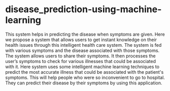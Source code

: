 # disease_prediction-using-machine-learning

This system helps in predicting the disease when symptoms are given. Here we propose a system that allows users to get instant knowledge on their health issues through this intelligent health care system. The system is fed with various symptoms and the disease associated with those symptoms. The system allows users to share their symptoms. It then processes the user’s symptoms to check for various illnesses that could be associated with it. Here system uses some intelligent machine learning techniques to predict the most accurate illness that could be associated with the patient's symptoms. This will help people who were so inconvenient to go to hospital. They can predict their disease by their symptoms by using this application.
